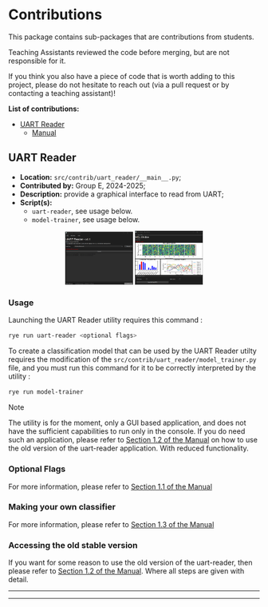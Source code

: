 # Contributions

This package contains sub-packages that are contributions from students.

Teaching Assistants reviewed the code before merging, but are not responsible for it.

If you think you also have a piece of code that is worth adding to this project,
please do not hesitate to reach out (via a pull request or by contacting a teaching assistant)!

**List of contributions:**

- [UART Reader](#uart-reader)
  - [Manual](./UART_READER.md)

## UART Reader

- **Location:** `src/contrib/uart_reader/__main__.py`;
- **Contributed by:** Group E, 2024-2025;
- **Description:** provide a graphical interface to read from UART;
- **Script(s):**
  - `uart-reader`, see usage below.
  - `model-trainer`, see usage below.

<p align="center">
    <img src="./assets/uart_reader_gui_v4.png" alt="Old Utility Interface" title="Screenshot of the old UART utility interface" width="27%" >
    <img src="./assets/uart_reader_gui_v4_mel.png" alt="Old Utility Interface" title="Screenshot of the old UART utility interface" width="27%" >
</p>

### Usage

Launching the UART Reader utility requires this command :

```bash
rye run uart-reader <optional flags>
```

To create a classification model that can be used by the UART Reader utilty requires the modification of the `src/contrib/uart_reader/model_trainer.py` file, and you must run this command for it to be correctly interpreted by the utility :

```bash
rye run model-trainer
```

> [!NOTE]
> The utility is for the moment, only a GUI based application, and does not have the sufficient capabilities to run only in the console. If you do need such an application, please refer to [Section 1.2 of the Manual](./UART_READER.md#section-12---launching-the-old-utility) on how to use the old version of the uart-reader application. With reduced functionality.

### Optional Flags

For more information, please refer to [Section 1.1 of the Manual](./UART_READER.md#section-11---launching-the-gui)

### Making your own classifier

For more information, please refer to [Section 1.3 of the Manual](./UART_READER.md#section-13---training-and-using-your-own-classifier)

### Accessing the old stable version

If you want for some reason to use the old version of the uart-reader, then please refer to [Section 1.2 of the Manual](./UART_READER.md#section-12---launching-the-old-utility). Where all steps are given with detail.

---

---
